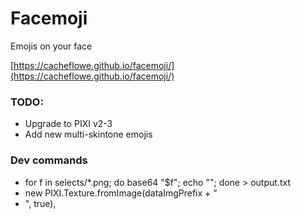 # Facemoji

Emojis on your face

[https://cacheflowe.github.io/facemoji/](https://cacheflowe.github.io/facemoji/)


### TODO:

* Upgrade to PIXI v2-3
* Add new multi-skintone emojis


### Dev commands

* for f in selects/*.png; do base64 "$f"; echo ""; done > output.txt
* new PIXI.Texture.fromImage(dataImgPrefix + "
* ", true),
